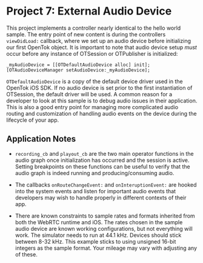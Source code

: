 Project 7: External Audio Device
================================

This project implements a controller nearly identical to the hello world sample.
The entry point of new content is during the controllers `viewDidLoad:`
callback, where we set up an audio device before initializing our first OpenTok
object. It is important to note that audio device setup *must* occur before any
instance of OTSession or OTPublisher is initialized:
```
_myAudioDevice = [[OTDefaultAudioDevice alloc] init];
[OTAudioDeviceManager setAudioDevice:_myAudioDevice];
```

`OTDefaultAudioDevice` is a copy of the default device driver used in 
the OpenTok iOS SDK. If no audio device is set prior to the first instantiation
of OTSession, the default driver will be used. A common reason for a developer
to look at this sample is to debug audio issues in their application. This is
also a good entry point for managing more complicated audio routing and
customization of handling audio events on the device during the lifecycle of
your app.


Application Notes
-----------------

* `recording_cb` and `playout_cb` are the two main operator functions in the
  audio graph once initialization has occurred and the session is active.
  Setting breakpoints on these functions can be useful to verify that the audio
  graph is indeed running and producing/consuming audio.

* The callbacks `onRouteChangeEvent:` and `onInteruptionEvent:` are hooked into
  the system events and listen for important audio events that developers may
  wish to handle properly in different contexts of their app.
  
* There are known constraints to sample rates and formats inherited from both
  the WebRTC runtime and iOS. The rates chosen in the sample audio device are
  known working configurations, but not everything will work. The simulator
  needs to run at 44.1 kHz. Devices should stick between 8-32 kHz. This example
  sticks to using unsigned 16-bit integers as the sample format. Your mileage
  may vary with adjusting any of these.
